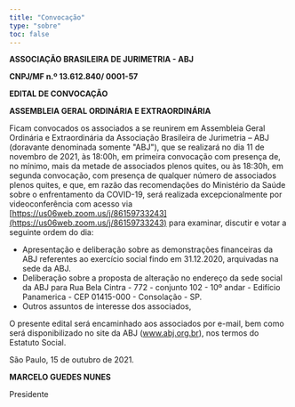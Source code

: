 ```yaml
---
title: "Convocação"
type: "sobre"
toc: false
---
```


__ASSOCIAÇÃO BRASILEIRA DE JURIMETRIA - ABJ__

__CNPJ/MF n.º 13.612.840/ 0001-57__

__EDITAL DE CONVOCAÇÃO__

__ASSEMBLEIA GERAL ORDINÁRIA E EXTRAORDINÁRIA__

Ficam convocados os associados a se reunirem em Assembleia Geral Ordinária e Extraordinária da Associação Brasileira de Jurimetria – ABJ (doravante denominada somente "ABJ"), que se realizará no dia 11 de novembro de 2021, às 18:00h, em primeira convocação com presença de, no mínimo, mais da metade de associados plenos quites, ou às 18:30h, em segunda convocação, com presença de qualquer número de associados plenos quites, e que, em razão das recomendações do Ministério da Saúde sobre o enfrentamento da COVID-19, será realizada excepcionalmente por videoconferência com acesso via [https://us06web.zoom.us/j/86159733243](https://us06web.zoom.us/j/86159733243) para examinar, discutir e votar a seguinte ordem do dia:

- Apresentação e deliberação sobre as demonstrações financeiras da ABJ referentes ao exercício social findo em 31.12.2020, arquivadas na sede da ABJ.
- Deliberação sobre a proposta de alteração no endereço da sede social da ABJ para Rua Bela Cintra - 772 - conjunto 102 - 10º andar - Edifício Panamerica - CEP 01415-000 - Consolação - SP.
- Outros assuntos de interesse dos associados,

O presente edital será encaminhado aos associados por e-mail, bem como será disponibilizado no site da ABJ (www.abj.org.br), nos termos do Estatuto Social.

São Paulo, 15 de outubro de 2021.

__MARCELO GUEDES NUNES__

Presidente
